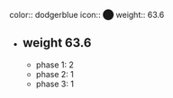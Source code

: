 color:: dodgerblue
icon:: ⬤
weight:: 63.6
- ## weight 63.6
  - phase 1: 2
  - phase 2: 1
  - phase 3: 1


